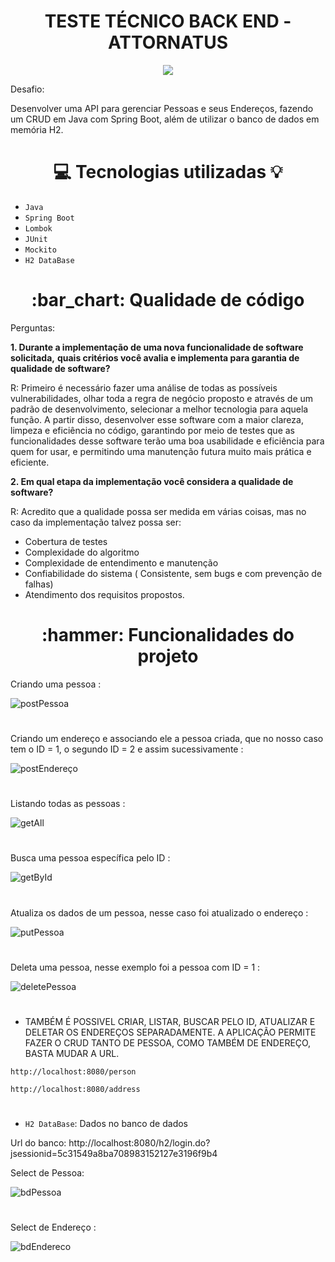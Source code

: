 <h1 align="center"> TESTE TÉCNICO BACK END - ATTORNATUS </h1>
<p align="center">
<img src="http://img.shields.io/static/v1?label=STATUS&message=CONCLUIDO&color=GREEN&style=for-the-badge"/>
</p>


Desafio: 

Desenvolver uma API para gerenciar Pessoas e seus Endereços, fazendo um CRUD em Java com Spring Boot,
além de utilizar o banco de dados em memória H2.
#

<h1 align="center"> 💻  Tecnologias utilizadas 💡 </h1>

* `Java`
* `Spring Boot`
* `Lombok`
* `JUnit`
* `Mockito`
* `H2 DataBase`
#
<h1 align="center"> :bar_chart: Qualidade de código </h1>

Perguntas:

**1. Durante a implementação de uma nova funcionalidade de software solicitada,**
**quais critérios você avalia e implementa para garantia de qualidade de software?**

R: Primeiro é necessário fazer uma análise de todas as possíveis vulnerabilidades,
olhar toda a regra de negócio proposto e através de um padrão de desenvolvimento, selecionar a melhor tecnologia para aquela função.
A partir disso, desenvolver esse software com a maior clareza, limpeza e eficiência no código,
garantindo por meio de testes que as funcionalidades desse software terão uma boa usabilidade e eficiência para quem for usar,
e permitindo uma manutenção futura muito mais prática e eficiente.


**2. Em qual etapa da implementação você considera a qualidade de software?**

R: Acredito que a qualidade possa ser medida em várias coisas, mas no caso da implementação talvez possa ser:
*  Cobertura de testes
*  Complexidade do algoritmo
*  Complexidade de entendimento e manutenção
*  Confiabilidade do sistema ( Consistente, sem bugs e com prevenção de falhas)
*  Atendimento dos requisitos propostos.
#

<h1 align="center"> :hammer: Funcionalidades do projeto </h1>

   Criando uma pessoa :
   
![postPessoa](https://user-images.githubusercontent.com/69120175/212985965-9fab32c8-dd90-4137-a2cb-37921240084a.png)
#
Criando um endereço e associando ele a pessoa criada, que no nosso caso tem o ID = 1, o segundo ID = 2 e assim sucessivamente :

![postEndereço](https://user-images.githubusercontent.com/69120175/212986676-8ddb73ef-e882-444a-9125-510c65435371.png)
#
Listando todas as pessoas :

![getAll](https://user-images.githubusercontent.com/69120175/212988263-8a2e32ba-f511-4dc7-90be-8209602b18f0.png)
#
Busca uma pessoa específica pelo ID :

![getById](https://user-images.githubusercontent.com/69120175/212988956-1236370f-efff-49a2-b4d4-6e97269e4111.png)
#
Atualiza os dados de um pessoa, nesse caso foi atualizado o endereço :

![putPessoa](https://user-images.githubusercontent.com/69120175/212990283-3cefcd80-39c8-4682-8897-a67e23404937.png)
#
Deleta uma pessoa, nesse exemplo foi a pessoa com ID = 1 :

![deletePessoa](https://user-images.githubusercontent.com/69120175/212991614-1c274285-825b-4038-ae87-01d2a9ac4c42.png)
#

* TAMBÉM É POSSIVEL CRIAR, LISTAR, BUSCAR PELO ID, ATUALIZAR E DELETAR OS ENDEREÇOS SEPARADAMENTE.
A APLICAÇÃO PERMITE FAZER O CRUD TANTO DE PESSOA, COMO TAMBÉM DE ENDEREÇO, BASTA MUDAR A URL. 

`http://localhost:8080/person`

`http://localhost:8080/address`
#


- `H2 DataBase`: Dados no banco de dados 

Url do banco: http://localhost:8080/h2/login.do?jsessionid=5c31549a8ba708983152127e3196f9b4

Select de Pessoa:

![bdPessoa](https://user-images.githubusercontent.com/69120175/212996251-bb0df773-c185-45d7-827c-2857816262aa.png)
#
Select de Endereço :

![bdEndereco](https://user-images.githubusercontent.com/69120175/212996719-5c832af1-1eae-4612-89fa-f23a771a648f.png)
